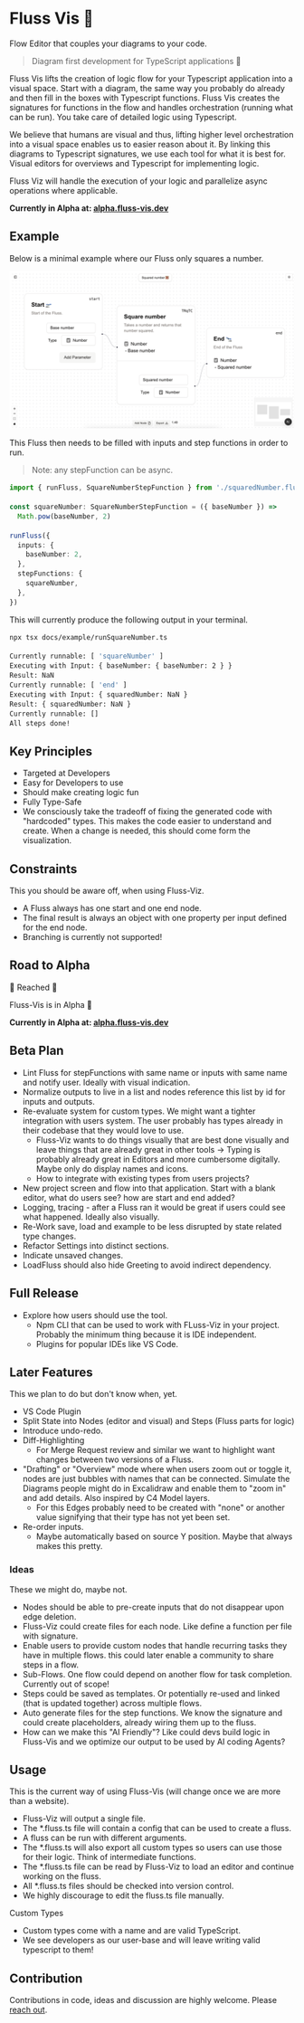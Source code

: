 # Fluss Vis 🌊

Flow Editor that couples your diagrams to your code.

>Diagram first development for TypeScript applications 🌊

Fluss Vis lifts the creation of logic flow for your Typescript application into a visual space. Start with a diagram, the same way you probably do already and then fill in the boxes with Typescript functions. Fluss Vis creates the signatures for functions in the flow and handles orchestration (running what can be run). You take care of detailed logic using Typescript.

We believe that humans are visual and thus, lifting higher level orchestration into a visual space enables us to easier reason about it. By linking this diagrams to Typescript signatures, we use each tool for what it is best for. Visual editors for overviews and Typescript for implementing logic.

Fluss Viz will handle the execution of your logic and parallelize async operations where applicable.

**Currently in Alpha at: [alpha.fluss-vis.dev](https://alpha.fluss-vis.dev/)**

## Example

Below is a minimal example where our Fluss only squares a number.

![A flow in Fluss-Vis that squares a number.](/docs/example/squareNumber-screen.png)

This Fluss then needs to be filled with inputs and step functions in order to run.

>Note: any stepFunction can be async.

```typescript
import { runFluss, SquareNumberStepFunction } from './squaredNumber.fluss'

const squareNumber: SquareNumberStepFunction = ({ baseNumber }) =>
  Math.pow(baseNumber, 2)

runFluss({
  inputs: {
    baseNumber: 2,
  },
  stepFunctions: {
    squareNumber,
  },
})
```

This will currently produce the following output in your terminal.

```bash
npx tsx docs/example/runSquareNumber.ts 

Currently runnable: [ 'squareNumber' ]
Executing with Input: { baseNumber: { baseNumber: 2 } }
Result: NaN
Currently runnable: [ 'end' ]
Executing with Input: { squaredNumber: NaN }
Result: { squaredNumber: NaN }
Currently runnable: []
All steps done!
```


## Key Principles

- Targeted at Developers
- Easy for Developers to use
- Should make creating logic fun
- Fully Type-Safe
- We consciously take the tradeoff of fixing the generated code with "hardcoded" types. This makes the code easier to understand and create. When a change is needed, this should come form the visualization.

## Constraints

This you should be aware off, when using Fluss-Viz.

- A Fluss always has one start and one end node.
- The final result is always an object with one property per input defined for the end node.
- Branching is currently not supported!

## Road to Alpha

🏁 Reached 🎉

Fluss-Vis is in Alpha 🚀

**Currently in Alpha at: [alpha.fluss-vis.dev](https://alpha.fluss-vis.dev/)**

## Beta Plan

- Lint Fluss for stepFunctions with same name or inputs with same name and notify user. Ideally with visual indication.
- Normalize outputs to live in a list and nodes reference this list by id for inputs and outputs.
- Re-evaluate system for custom types. We might want a tighter integration with users system. The user probably has types already in their codebase that they would love to use.
  - Fluss-Viz wants to do things visually that are best done visually and leave things that are already great in other tools -> Typing is probably already great in Editors and more cumbersome digitally. Maybe only do display names and icons.
  - How to integrate with existing types from users projects?
- New project screen and flow into that application. Start with a blank editor, what do users see? how are start and end added?
- Logging, tracing - after a Fluss ran it would be great if users could see what happened. Ideally also visually.
- Re-Work save, load and example to be less disrupted by state related type changes.
- Refactor Settings into distinct sections.
- Indicate unsaved changes.
- LoadFluss should also hide Greeting to avoid indirect dependency.

## Full Release

- Explore how users should use the tool.
  - Npm CLI that can be used to work with FLuss-Viz in your project. Probably the minimum thing because it is IDE independent.
  - Plugins for popular IDEs like VS Code.

## Later Features

This we plan to do but don't know when, yet.

- VS Code Plugin
- Split State into Nodes (editor and visual) and Steps (Fluss parts for logic)
- Introduce undo-redo.
- Diff-Highlighting
  - For Merge Request review and similar we want to highlight want changes between two versions of a Fluss.
- "Drafting" or "Overview" mode where when users zoom out or toggle it, nodes are just bubbles with names that can be connected. Simulate the Diagrams people might do in Excalidraw and enable them to "zoom in" and add details. Also inspired by C4 Model layers.
  - For this Edges probably need to be created with "none" or another value signifying that their type has not yet been set.
- Re-order inputs.
  - Maybe automatically based on source Y position. Maybe that always makes this pretty.

### Ideas

These we might do, maybe not.

- Nodes should be able to pre-create inputs that do not disappear upon edge deletion.
- Fluss-Viz could create files for each node. Like define a function per file with signature.
- Enable users to provide custom nodes that handle recurring tasks they have in multiple flows. this could later enable a community to share steps in a flow.
- Sub-Flows. One flow could depend on another flow for task completion. Currently out of scope!
- Steps could be saved as templates. Or potentially re-used and linked (that is updated together) across multiple flows.
- Auto generate files for the step functions. We know the signature and could create placeholders, already wiring them up to the fluss.
- How can we make this "AI Friendly"? Like could devs build logic in Fluss-Vis and we optimize our output to be used by AI coding Agents?

## Usage

This is the current way of using Fluss-Vis (will change once we are more than a website).

- Fluss-Viz will output a single file.
- The *.fluss.ts file will contain a config that can be used to create a fluss.
- A fluss can be run with different arguments.
- The *.fluss.ts will also export all custom types so users can use those for their logic. Think of intermediate functions.
- The *.fluss.ts file can be read by Fluss-Viz to load an editor and continue working on the fluss.
- All *.fluss.ts files should be checked into version control.
- We highly discourage to edit the fluss.ts file manually.

Custom Types

- Custom types come with a name and are valid TypeScript.
- We see developers as our user-base and will leave writing valid typescript to them!

## Contribution

Contributions in code, ideas and discussion are highly welcome. Please [reach out](https://hendrikwallbaum.de/).
